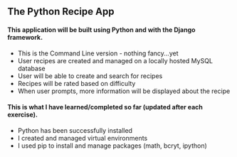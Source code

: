 ## The Python Recipe App

#### This application will be built using Python and with the Django framework.

* This is the Command Line version - nothing fancy...yet
* User recipes are created and managed on a locally hosted MySQL database
* User will be able to create and search for recipes
* Recipes will be rated based on difficulty
* When user prompts, more information will be displayed about the recipe

#### This is what I have learned/completed so far (updated after each exercise).

* Python has been successfully installed
* I created and managed virtual environments
* I used pip to install and manage packages (math, bcryt, ipython)
